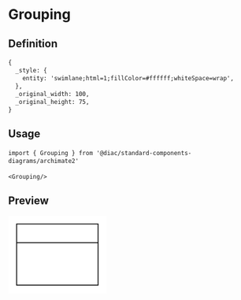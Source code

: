 # Grouping

## Definition

```
{
  _style: { 
    entity: 'swimlane;html=1;fillColor=#ffffff;whiteSpace=wrap',
  },
  _original_width: 100,
  _original_height: 75,
}
```

## Usage

```
import { Grouping } from '@diac/standard-components-diagrams/archimate2'

<Grouping/>
```

## Preview

<img src="./grouping.png" width="200"/>
